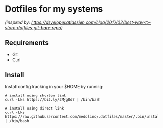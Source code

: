 # Dotfiles for my systems
*(inspired by: https://developer.atlassian.com/blog/2016/02/best-way-to-store-dotfiles-git-bare-repo)*

## Requirements

- Git
- Curl

## Install

Install config tracking in your $HOME by running:

```console
# install using shorten link
curl -Lks https://bit.ly/2Myg8d7 | /bin/bash

# install using direct link
curl -Lks https://raw.githubusercontent.com/medolino/.dotfiles/master/.bin/install.sh | /bin/bash
```
